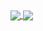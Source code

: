<a href="https://github.com/anuraghazra/github-readme-stats">
  <img align="center" src="https://github-readme-stats.vercel.app/api?username=alienatiz&count_private=false&show_icons=true&cache_seconds=43200&locale=en&theme=dracula" />
</a>
<a href="https://github.com/anuraghazra/github-readme-stats">
  <img align="center" src="https://github-readme-stats.vercel.app/api/top-langs/?username=alienatiz&langs_count=10&layout=compact&cache_seconds=43200&locale=en&theme=dracula" />
</a>

<!--
**alienatiz/alienatiz** is a ✨ _special_ ✨ repository because its `README.md` (this file) appears on your GitHub profile.

Here are some ideas to get you started:

- 🔭 I’m currently working on ...
- 🌱 I’m currently learning ...
- 👯 I’m looking to collaborate on ...
- 🤔 I’m looking for help with ...
- 💬 Ask me about ...
- 📫 How to reach me: ...
- 😄 Pronouns: ...
- ⚡ Fun fact: ...
-->